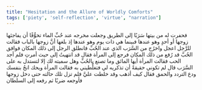```yaml
---
title: "Hesitation and the Allure of Worldly Comforts"
tags: ['piety', 'self-reflection', 'virtue', "narration"]
---
```


 فحفرت له من بيتها سَرَبًا إلى الطريق وجعلت مخرجه عند حُبِّ الماء تخوُّفًا أن يفاجئها زوجها أو أحدٍ وهو عندها فبينما هي ذات يوم وهو عندها إذ بلغها أنَّ زوجها بالباب فقالت للرَّجل اعجل واخرُج من السَّرَب الذي عند الحُبِّ فانطلق الرجل إلى ذلك المكان فوافق الحُبَّ قد رُفع من ذلك المكان فرجع إلى المرأة فقال قد انتهيتُ إلى حيث أمرتِ فلم أجد الحب فقالت المرأة أيها المائق وما تصنع بالحُبِّ وهل سميته لك إلا لتستدل به على السَّرَب قال لم تكوني حقيقةً أن تذكريه لي فتغلِّطيني به فقالت المرأة ويحك انجُ بنفسك ودع التردد والحمق فقال كيف أذهب وقد خلطت عليَّ فلم تزل تلك حالته حتى دخل زوجها فأوجعه ضربًا ثم رفعه إلى السلطان
